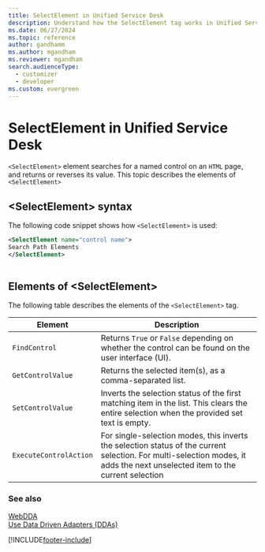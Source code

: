```yaml
---
title: SelectElement in Unified Service Desk 
description: Understand how the SelectElement tag works in Unified Service Desk. Also find a code snippet that shows how to use the element.
ms.date: 06/27/2024
ms.topic: reference
author: gandhamm
ms.author: mgandham
ms.reviewer: mgandham
search.audienceType: 
  - customizer
  - developer
ms.custom: evergreen
---
```

# SelectElement in Unified Service Desk
`<SelectElement>` element searches for a named control on an `HTML` page, and returns or reverses its value. This topic describes the elements of `<SelectElement>`  
  
## \<SelectElement> syntax  
 The following code snippet shows how `<SelectElement>` is used:  
  
```xml  
<SelectElement name="control name">  
Search Path Elements  
</SelectElement>  
  
```  
  
## Elements of \<SelectElement>  
 The following table describes the elements of the `<SelectElement>` tag.  
  
|Element|Description|  
|-------------|-----------------|  
|`FindControl`|Returns `True` or `False` depending on whether the control can be found on the user interface (UI).|  
|`GetControlValue`|Returns the selected item(s), as a comma-separated list.|  
|`SetControlValue`|Inverts the selection status of the first matching item in the list. This clears the entire selection when the provided set text is empty.|  
|`ExecuteControlAction`|For single-selection modes, this inverts the selection status of the current selection. For multi-selection modes, it adds the next unselected item to the current selection|  
  
### See also  
 [WebDDA](../unified-service-desk/web-dda.md)   
 [Use Data Driven Adapters (DDAs)](../unified-service-desk/use-data-driven-adapters-ddas.md)


[!INCLUDE[footer-include](../includes/footer-banner.md)]

